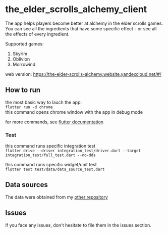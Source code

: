 
# the_elder_scrolls_alchemy_client

The app helps players become better at alchemy in the elder scrolls games.  
You can see all the ingredients that have some specific effect - or see all the effects of every ingredient.  

Supported games:  
1. Skyrim
2. Oblivion
3. Morrowind


web version: https://the-elder-scrolls-alchemy.website.yandexcloud.net/#/


## How to run

the most basic way to lauch the app:  
`flutter run -d chrome`  
this command opens chrome window with the app in debug mode  

for more commands, see [flutter documentation](https://docs.flutter.dev/get-started/test-drive?tab=terminal)  

### Test  

this command runs specific integration test  
`flutter drive --driver integration_test/driver.dart --target integration_test/full_test.dart --no-dds`  

this command runs cpecific widget/unit test  
`flutter test test/data/data_source_test.dart`  


 
## Data sources 

The data were obtained from my [other repository](https://github.com/gennadyterekhov/skyrim_alchemy)  

## Issues

If you face any issues, don't hesitate to file them in the issues section.  